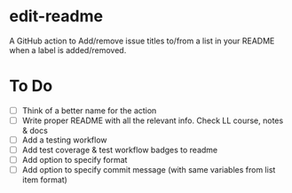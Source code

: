 # edit-readme
A GitHub action to Add/remove issue titles to/from a list in your README when a label is added/removed.

# To Do
- [ ] Think of a better name for the action
- [ ] Write proper README with all the relevant info. Check LL course, notes & docs
- [ ] Add a testing workflow
- [ ] Add test coverage & test workflow badges to readme 
- [ ] Add option to specify format
- [ ] Add option to specify commit message (with same variables from list item format)